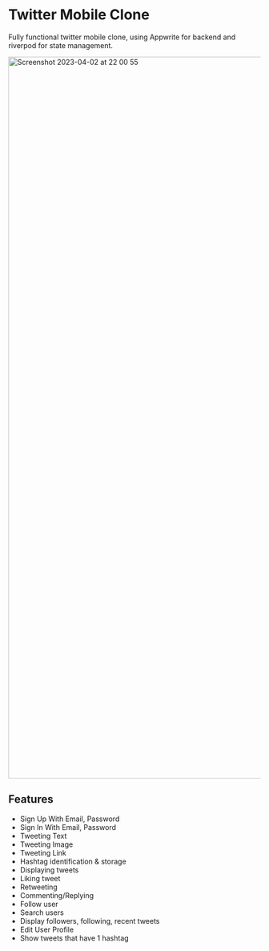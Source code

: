 # Twitter Mobile Clone

Fully functional twitter mobile clone, using Appwrite for backend and riverpod for state management.

<img width="1440" alt="Screenshot 2023-04-02 at 22 00 55" src="https://user-images.githubusercontent.com/91434033/229378785-7193ca33-2dae-43f4-8026-1fc4364aca5c.png">

## Features

* Sign Up With Email, Password
* Sign In With Email, Password
* Tweeting Text
* Tweeting Image
* Tweeting Link
* Hashtag identification & storage
* Displaying tweets
* Liking tweet
* Retweeting
* Commenting/Replying
* Follow user
* Search users
* Display followers, following, recent tweets
* Edit User Profile
* Show tweets that have 1 hashtag

